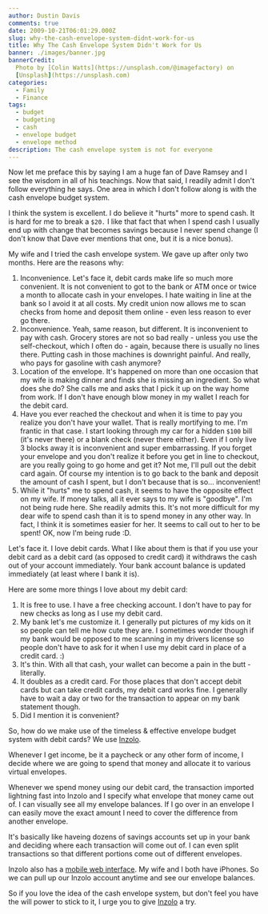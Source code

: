 ```yaml
---
author: Dustin Davis
comments: true
date: 2009-10-21T06:01:29.000Z
slug: why-the-cash-envelope-system-didnt-work-for-us
title: Why The Cash Envelope System Didn't Work for Us
banner: ./images/banner.jpg
bannerCredit:
  Photo by [Colin Watts](https://unsplash.com/@imagefactory) on
  [Unsplash](https://unsplash.com)
categories:
  - Family
  - Finance
tags:
  - budget
  - budgeting
  - cash
  - envelope budget
  - envelope method
description: The cash envelope system is not for everyone
---
```


Now let me preface this by saying I am a huge fan of Dave Ramsey and I see the
wisdom in all of his teachings. Now that said, I readily admit I don't follow
everything he says. One area in which I don't follow along is with the cash
envelope budget system.

I think the system is excellent. I do believe it "hurts" more to spend cash. It
is hard for me to break a `$20.` I like that fact that when I spend cash I
usually end up with change that becomes savings because I never spend change (I
don't know that Dave ever mentions that one, but it is a nice bonus).

My wife and I tried the cash envelope system. We gave up after only two months.
Here are the reasons why:

1. Inconvenience. Let's face it, debit cards make life so much more convenient.
   It is not convenient to got to the bank or ATM once or twice a month to
   allocate cash in your envelopes. I hate waiting in line at the bank so I
   avoid it at all costs. My credit union now allows me to scan checks from home
   and deposit them online - even less reason to ever go there.
2. Inconvenience. Yeah, same reason, but different. It is inconvenient to pay
   with cash. Grocery stores are not so bad really - unless you use the
   self-checkout, which I often do - again, because there is usually no lines
   there. Putting cash in those machines is downright painful. And really, who
   pays for gasoline with cash anymore?
3. Location of the envelope. It's happened on more than one occasion that my
   wife is making dinner and finds she is missing an ingredient. So what does
   she do? She calls me and asks that I pick it up on the way home from work. If
   I don't have enough blow money in my wallet I reach for the debit card.
4. Have you ever reached the checkout and when it is time to pay you realize you
   don't have your wallet. That is really mortifying to me. I'm frantic in that
   case. I start looking through my car for a hidden `$100` bill (it's never
   there) or a blank check (never there either). Even if I only live 3 blocks
   away it is inconvenient and super embarrassing. If you forget your envelope
   and you don't realize it before you get in line to checkout, are you really
   going to go home and get it? Not me, I'll pull out the debit card again. Of
   course my intention is to go back to the bank and deposit the amount of cash
   I spent, but I don't because that is so... inconvenient!
5. While it "hurts" me to spend cash, it seems to have the opposite effect on my
   wife. If money talks, all it ever says to my wife is "goodbye". I'm not being
   rude here. She readily admits this. It's not more difficult for my dear wife
   to spend cash than it is to spend money in any other way. In fact, I think it
   is sometimes easier for her. It seems to call out to her to be spent! OK, now
   I'm being rude :D.

Let's face it. I love debit cards. What I like about them is that if you use
your debit card as a debit card (as opposed to credit card) it withdraws the
cash out of your account immediately. Your bank account balance is updated
immediately (at least where I bank it is).

Here are some more things I love about my debit card:

1. It is free to use. I have a free checking account. I don't have to pay for
   new checks as long as I use my debit card.
2. My bank let's me customize it. I generally put pictures of my kids on it so
   people can tell me how cute they are. I sometimes wonder though if my bank
   would be opposed to me scanning in my drivers license so people don't have to
   ask for it when I use my debit card in place of a credit card. :)
3. It's thin. With all that cash, your wallet can become a pain in the butt -
   literally.
4. It doubles as a credit card. For those places that don't accept debit cards
   but can take credit cards, my debit card works fine. I generally have to wait
   a day or two for the transaction to appear on my bank statement though.
5. Did I mention it is convenient?

So, how do we make use of the timeless & effective envelope budget system with
debit cards? We use [Inzolo](http://inzolo.com).

Whenever I get income, be it a paycheck or any other form of income, I decide
where we are going to spend that money and allocate it to various virtual
envelopes.

Whenever we spend money using our debit card, the transaction imported lightning
fast into Inzolo and I specify what envelope that money came out of. I can
visually see all my envelope balances. If I go over in an envelope I can easily
move the exact amount I need to cover the difference from another envelope.

It's basically like haveing dozens of savings accounts set up in your bank and
deciding where each transaction will come out of. I can even split transactions
so that different portions come out of different envelopes.

Inzolo also has a [mobile web interface](https://m.inzolo.com). My wife and I
both have iPhones. So we can pull up our Inzolo account anytime and see our
envelope balances.

So if you love the idea of the cash envelope system, but don't feel you have the
will power to stick to it, I urge you to give [Inzolo](http://inzolo.com) a try.
